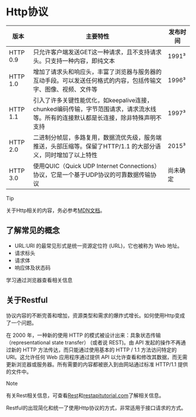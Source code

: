 # Http协议

| 版本 | 主要特性 | 发布时间 |
| --- | --- | --- |
| HTTP 0.9 | 只允许客户端发送GET这一种请求，且不支持请求头。只支持一种内容，即纯文本 | 1991³ |
| HTTP 1.0 | 增加了请求头和响应头，丰富了浏览器与服务器的互动手段。可以发送任何格式的内容，包括传输文字、图像、视频、文件等 | 1996³ |
| HTTP 1.1 | 引入了许多关键性能优化，如keepalive连接，chunked编码传输，字节范围请求，请求流水线等。所有的连接默认都是长连接，除非特殊声明不支持 | 1997³ |
| HTTP 2.0 | 二进制分帧层，多路复用，数据流优先级，服务端推送，头部压缩等。保留了HTTP/1.1 的大部分语义，同时增加了以上特性 | 2015³ |
| HTTP 3.0 | 使用QUIC（Quick UDP Internet Connections）协议，它是一个基于UDP协议的可靠数据传输协议 | 尚未确定 |

> [!TIP]
> 关于Http相关的内容，务必参考[MDN文档](https://developer.mozilla.org/zh-CN/docs/Web/HTTP)。

## 了解常见的概念

- URL:URI 的最常见形式是统一资源定位符 (URL)，它也被称为 Web 地址。
- 请求标头
- 请求体
- 响应体及状态码

学习通过浏览器查看相关信息

## 关于Restful

协议内容的不断完善和增加，资源类型和需求的爆炸式增长。如何使用Http变成了一个问题。

在 2000 年，一种新的使用 HTTP 的模式被设计出来：具象状态传输（representational state transfer） (或者说 REST)。由 API 发起的操作不再通过新的 HTTP 方法传达，而只能通过使用基本的 HTTP / 1.1 方法访问特定的 URI。这允许任何 Web 应用程序通过提供 API 以允许查看和修改其数据，而无需更新浏览器或服务器。所有需要的内容都被嵌入到由网站通过标准 HTTP/1.1 提供的文件中。

> [!NOTE]
> 有关Rest相关信息，可查看[Rest](https://developer.mozilla.org/zh-CN/docs/Glossary/REST)和[restapitutorial.com](https://www.restapitutorial.com/lessons/httpmethods.html)了解相关信息。

Restful的出现简化和统一了使用Http协议的方式，非常适用于接口请求的方式。


